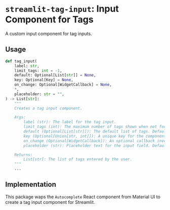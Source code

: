 # `streamlit-tag-input`: Input Component for Tags
A custom input component for tag inputs.

## Usage
```python
def tag_input(
    label: str,
    limit_tags: int = -1,
    default: Optional[List[str]] = None,
    key: Optional[Key] = None,
    on_change: Optional[WidgetCallback] = None,
    *,
    placeholder: str = "",
) -> List[str]:
    """
    Creates a tag input component.

    Args:
        label (str): The label for the tag input.
        limit_tags (int): The maximum number of tags shown when not focused. Defaults to -1 (no limit).
        default (Optional[List[str]]): The default list of tags. Defaults to None.
        key (Optional[Union[str, int]]): A unique key for the component. Defaults to None.
        on_change (Optional[WidgetCallback]): An optional callback invoked when the value changes.
        placeholder (str): Placeholder text for the input field. Defaults to an empty string.

    Returns:
        List[str]: The list of tags entered by the user.
    """
    ...
```

## Implementation
This package waps the `Autocomplete` React component from Material UI to create a tag input component for Streamlit.
